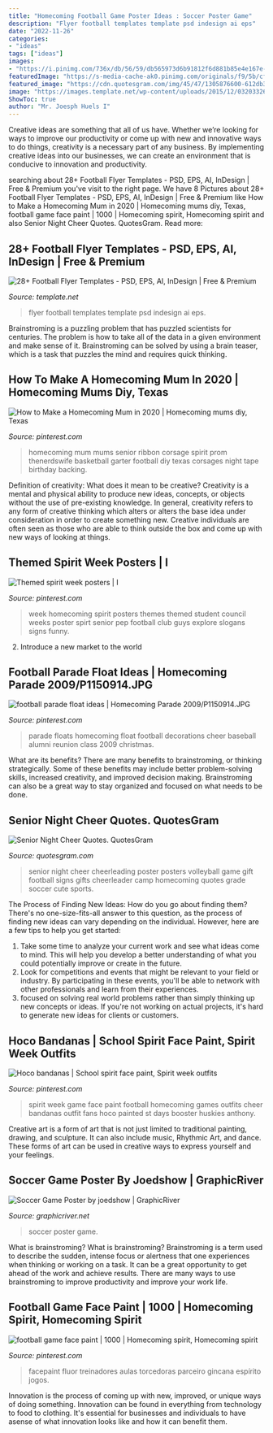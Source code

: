 ```yaml
---
title: "Homecoming Football Game Poster Ideas : Soccer Poster Game"
description: "Flyer football templates template psd indesign ai eps"
date: "2022-11-26"
categories:
- "ideas"
tags: ["ideas"]
images:
- "https://i.pinimg.com/736x/db/56/59/db565973d6b91812f6d881b85e4e167e--spirit-week-ideas-spirit-week-outfits.jpg"
featuredImage: "https://s-media-cache-ak0.pinimg.com/originals/f9/5b/cf/f95bcf73a1f206bc4879424bf577b463.jpg"
featured_image: "https://cdn.quotesgram.com/img/45/47/1305876600-612db3c1cdfbbdeb81bfedcea1b356e9.jpg"
image: "https://images.template.net/wp-content/uploads/2015/12/03203326/Football-Flyer-6.jpg"
ShowToc: true
author: "Mr. Joesph Huels I"
---
```



Creative ideas are something that all of us have. Whether we’re looking for ways to improve our productivity or come up with new and innovative ways to do things, creativity is a necessary part of any business. By implementing creative ideas into our businesses, we can create an environment that is conducive to innovation and productivity.

	

		
searching about 28+ Football Flyer Templates - PSD, EPS, AI, InDesign | Free &amp; Premium you've visit to the right page. We have 8 Pictures about 28+ Football Flyer Templates - PSD, EPS, AI, InDesign | Free &amp; Premium like How to Make a Homecoming Mum in 2020 | Homecoming mums diy, Texas, football game face paint | 1000 | Homecoming spirit, Homecoming spirit and also Senior Night Cheer Quotes. QuotesGram. Read more:
		
    
## 28+ Football Flyer Templates - PSD, EPS, AI, InDesign | Free &amp; Premium

<img loading=lazy src="https://images.template.net/wp-content/uploads/2015/12/03203326/Football-Flyer-6.jpg" onerror="this.onerror=null;this.src='https://tse1.mm.bing.net/th?id=OIP.fnRTg_LTC2oqOfQdZsafawHaKl&amp;pid=15.1';" alt="28+ Football Flyer Templates - PSD, EPS, AI, InDesign | Free &amp; Premium">

_Source: template.net_

>flyer football templates template psd indesign ai eps. 

	

Brainstroming is a puzzling problem that has puzzled scientists for centuries. The problem is how to take all of the data in a given environment and make sense of it. Brainstroming can be solved by using a brain teaser, which is a task that puzzles the mind and requires quick thinking.

    
## How To Make A Homecoming Mum In 2020 | Homecoming Mums Diy, Texas

<img loading=lazy src="https://i.pinimg.com/736x/ef/74/2b/ef742b2308d1e0e5ba9597a1755fff18.jpg" onerror="this.onerror=null;this.src='https://tse4.mm.bing.net/th?id=OIP.j_F9OVUfy1tFXev9ClG8fgHaLH&amp;pid=15.1';" alt="How to Make a Homecoming Mum in 2020 | Homecoming mums diy, Texas">

_Source: pinterest.com_

>homecoming mum mums senior ribbon corsage spirit prom thenerdswife basketball garter football diy texas corsages night tape birthday backing. 

	

Definition of creativity: What does it mean to be creative?
Creativity is a mental and physical ability to produce new ideas, concepts, or objects without the use of pre-existing knowledge. In general, creativity refers to any form of creative thinking which alters or alters the base idea under consideration in order to create something new. Creative individuals are often seen as those who are able to think outside the box and come up with new ways of looking at things.

    
## Themed Spirit Week Posters | I

<img loading=lazy src="https://s-media-cache-ak0.pinimg.com/originals/f9/5b/cf/f95bcf73a1f206bc4879424bf577b463.jpg" onerror="this.onerror=null;this.src='https://tse1.mm.bing.net/th?id=OIP.99sACF_Xb8MdSt34vuoU4gHaJ4&amp;pid=15.1';" alt="Themed spirit week posters | I">

_Source: pinterest.com_

>week homecoming spirit posters themes themed student council weeks poster spirt senior pep football club guys explore slogans signs funny. 

	

2. Introduce a new market to the world 

    
## Football Parade Float Ideas | Homecoming Parade 2009/P1150914.JPG

<img loading=lazy src="https://i.pinimg.com/736x/44/b3/2f/44b32fbd2c2606c6703a591810e52cfa.jpg" onerror="this.onerror=null;this.src='https://tse3.mm.bing.net/th?id=OIP.vnsaSoU6oHZyTFqzcsz5pQHaFj&amp;pid=15.1';" alt="football parade float ideas | Homecoming Parade 2009/P1150914.JPG">

_Source: pinterest.com_

>parade floats homecoming float football decorations cheer baseball alumni reunion class 2009 christmas. 

	

What are its benefits?
There are many benefits to brainstroming, or thinking strategically. Some of these benefits may include better problem-solving skills, increased creativity, and improved decision making. Brainstroming can also be a great way to stay organized and focused on what needs to be done.

    
## Senior Night Cheer Quotes. QuotesGram

<img loading=lazy src="https://cdn.quotesgram.com/img/45/47/1305876600-612db3c1cdfbbdeb81bfedcea1b356e9.jpg" onerror="this.onerror=null;this.src='https://tse1.mm.bing.net/th?id=OIP.jxxib-36SAJGBTZMbovZewHaJ3&amp;pid=15.1';" alt="Senior Night Cheer Quotes. QuotesGram">

_Source: quotesgram.com_

>senior night cheer cheerleading poster posters volleyball game gift football signs gifts cheerleader camp homecoming quotes grade soccer cute sports. 

	

The Process of Finding New Ideas: How do you go about finding them?
There's no one-size-fits-all answer to this question, as the process of finding new ideas can vary depending on the individual. However, here are a few tips to help you get started: 
1. Take some time to analyze your current work and see what ideas come to mind. This will help you develop a better understanding of what you could potentially improve or create in the future. 
2. Look for competitions and events that might be relevant to your field or industry. By participating in these events, you'll be able to network with other professionals and learn from their experiences. 
3. focused on solving real world problems rather than simply thinking up new concepts or ideas. If you're not working on actual projects, it's hard to generate new ideas for clients or customers. 

    
## Hoco Bandanas | School Spirit Face Paint, Spirit Week Outfits

<img loading=lazy src="https://i.pinimg.com/736x/db/56/59/db565973d6b91812f6d881b85e4e167e--spirit-week-ideas-spirit-week-outfits.jpg" onerror="this.onerror=null;this.src='https://tse2.mm.bing.net/th?id=OIP._ryNyazfraJFcmx_iscZjgHaE6&amp;pid=15.1';" alt="Hoco bandanas | School spirit face paint, Spirit week outfits">

_Source: pinterest.com_

>spirit week game face paint football homecoming games outfits cheer bandanas outfit fans hoco painted st days booster huskies anthony. 

	

Creative art is a form of art that is not just limited to traditional painting, drawing, and sculpture. It can also include music, Rhythmic Art, and dance. These forms of art can be used in creative ways to express yourself and your feelings.

    
## Soccer Game Poster By Joedshow | GraphicRiver

<img loading=lazy src="https://s3.envato.com/files/79982479/Soccer_Game_Poster_4x6.jpg" onerror="this.onerror=null;this.src='https://tse2.mm.bing.net/th?id=OIP.FTVvTKeMwMcwv2SUh7aLSAHaKs&amp;pid=15.1';" alt="Soccer Game Poster by joedshow | GraphicRiver">

_Source: graphicriver.net_

>soccer poster game. 

	

What is brainstroming?
What is brainstroming? Brainstroming is a term used to describe the sudden, intense focus or alertness that one experiences when thinking or working on a task. It can be a great opportunity to get ahead of the work and achieve results. There are many ways to use brainstroming to improve productivity and improve your work life.

    
## Football Game Face Paint | 1000 | Homecoming Spirit, Homecoming Spirit

<img loading=lazy src="https://i.pinimg.com/736x/55/3d/61/553d6163d6b106e0044b83f0c5e4acc6.jpg" onerror="this.onerror=null;this.src='https://tse1.mm.bing.net/th?id=OIP.RJmF4rFanqS1TIKHnrRnaAHaNK&amp;pid=15.1';" alt="football game face paint | 1000 | Homecoming spirit, Homecoming spirit">

_Source: pinterest.com_

>facepaint fluor treinadores aulas torcedoras parceiro gincana espírito jogos. 

	

Innovation is the process of coming up with new, improved, or unique ways of doing something. Innovation can be found in everything from technology to food to clothing. It's essential for businesses and individuals to have asense of what innovation looks like and how it can benefit them.

